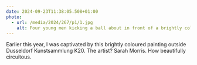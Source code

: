 ```yaml
---
date: 2024-09-23T11:38:05.508+01:00
photo:
  - url: /media/2024/267/p1/1.jpg
    alt: Four young men kicking a ball about in front of a brightly coloured mural made up of blue, orange, yellow, black grey and white shapes.
---
```


Earlier this year, I was captivated by this brightly coloured painting outside Dusseldorf Kunstsammlung K20. The artist? Sarah Morris. How beautifully circuitous.
